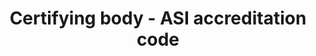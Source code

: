 ---
title: 'Certifying body - ASI accreditation code'
field: 'is.certifyingBody.asiCode'
slug: 'certifying-body-asi-accreditation-code'
description: 'Select from control list'
required: False
vocabulary: 'certifying-body-asi-accreditation-code.txt'
policy: 'Controlled value. Single select from control list.'
---
